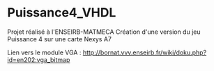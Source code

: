 # Puissance4_VHDL
Projet réalisé à l'ENSEIRB-MATMECA
Création d'une version du jeu Puissance 4 sur une carte Nexys A7

Lien vers le module VGA : http://bornat.vvv.enseirb.fr/wiki/doku.php?id=en202:vga_bitmap
